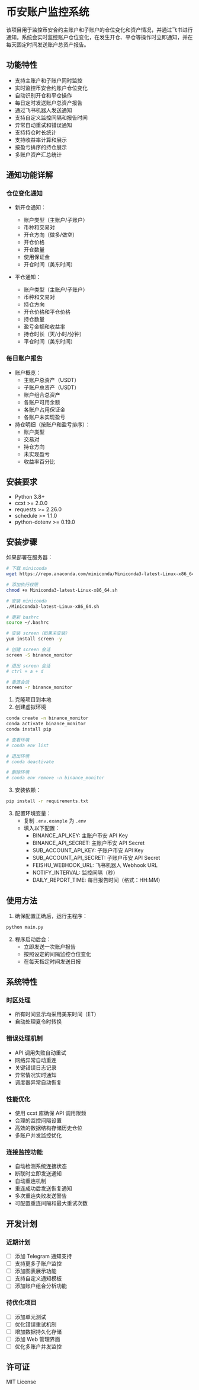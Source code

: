 # 币安账户监控系统

该项目用于监控币安合约主账户和子账户的仓位变化和资产情况，并通过飞书进行通知。系统会实时监控账户仓位变化，在发生开仓、平仓等操作时立即通知，并在每天固定时间发送账户总资产报告。

## 功能特性

- 支持主账户和子账户同时监控
- 实时监控币安合约账户仓位变化
- 自动识别开仓和平仓操作
- 每日定时发送账户总资产报告
- 通过飞书机器人发送通知
- 支持自定义监控间隔和报告时间
- 异常自动重试和错误通知
- 支持持仓时长统计
- 支持收益率计算和展示
- 按盈亏排序的持仓展示
- 多账户资产汇总统计

## 通知功能详解

### 仓位变化通知

- 新开仓通知：

  - 账户类型（主账户/子账户）
  - 币种和交易对
  - 开仓方向（做多/做空）
  - 开仓价格
  - 开仓数量
  - 使用保证金
  - 开仓时间（美东时间）

- 平仓通知：
  - 账户类型（主账户/子账户）
  - 币种和交易对
  - 持仓方向
  - 开仓价格和平仓价格
  - 持仓数量
  - 盈亏金额和收益率
  - 持仓时长（天/小时/分钟）
  - 平仓时间（美东时间）

### 每日账户报告

- 账户概览：
  - 主账户总资产（USDT）
  - 子账户总资产（USDT）
  - 账户组合总资产
  - 各账户可用余额
  - 各账户占用保证金
  - 各账户未实现盈亏
- 持仓明细（按账户和盈亏排序）：
  - 账户类型
  - 交易对
  - 持仓方向
  - 未实现盈亏
  - 收益率百分比

## 安装要求

- Python 3.8+
- ccxt >= 2.0.0
- requests >= 2.26.0
- schedule >= 1.1.0
- python-dotenv >= 0.19.0

## 安装步骤

如果部署在服务器：

```bash
# 下载 miniconda
wget https://repo.anaconda.com/miniconda/Miniconda3-latest-Linux-x86_64.sh

# 添加执行权限
chmod +x Miniconda3-latest-Linux-x86_64.sh

# 安装 miniconda
./Miniconda3-latest-Linux-x86_64.sh

# 更新 bashrc
source ~/.bashrc

# 安装 screen（如果未安装）
yum install screen -y

# 创建 screen 会话
screen -S binance_monitor

# 退出 screen 会话
# ctrl + a + d

# 重连会话
screen -r binance_monitor
```

1. 克隆项目到本地
2. 创建虚拟环境

```bash
conda create -n binance_monitor
conda activate binance_monitor
conda install pip

# 查看环境
# conda env list

# 退出环境
# conda deactivate

# 删除环境
# conda env remove -n binance_monitor
```

3. 安装依赖：

```bash
pip install -r requirements.txt
```

3. 配置环境变量：
   - 复制 `.env.example` 为 `.env`
   - 填入以下配置：
     - BINANCE_API_KEY: 主账户币安 API Key
     - BINANCE_API_SECRET: 主账户币安 API Secret
     - SUB_ACCOUNT_API_KEY: 子账户币安 API Key
     - SUB_ACCOUNT_API_SECRET: 子账户币安 API Secret
     - FEISHU_WEBHOOK_URL: 飞书机器人 Webhook URL
     - NOTIFY_INTERVAL: 监控间隔（秒）
     - DAILY_REPORT_TIME: 每日报告时间（格式：HH:MM）

## 使用方法

1. 确保配置正确后，运行主程序：

```bash
python main.py
```

2. 程序启动后会：
   - 立即发送一次账户报告
   - 按照设定的间隔监控仓位变化
   - 在每天指定时间发送日报

## 系统特性

### 时区处理

- 所有时间显示均采用美东时间（ET）
- 自动处理夏令时转换

### 错误处理机制

- API 调用失败自动重试
- 网络异常自动重连
- 关键错误日志记录
- 异常情况实时通知
- 调度器异常自动恢复

### 性能优化

- 使用 ccxt 库确保 API 调用限频
- 合理的监控间隔设置
- 高效的数据结构存储历史仓位
- 多账户并发监控优化

### 连接监控功能

- 自动检测系统连接状态
- 断联时立即发送通知
- 自动重连机制
- 重连成功后发送恢复通知
- 多次重连失败发送警告
- 可配置重连间隔和最大重试次数

## 开发计划

### 近期计划

- [ ] 添加 Telegram 通知支持
- [ ] 支持更多子账户监控
- [ ] 添加图表展示功能
- [ ] 支持自定义通知模板
- [ ] 添加账户组合分析功能

### 待优化项目

- [ ] 添加单元测试
- [ ] 优化错误重试机制
- [ ] 增加数据持久化存储
- [ ] 添加 Web 管理界面
- [ ] 优化多账户并发监控

## 许可证

MIT License
